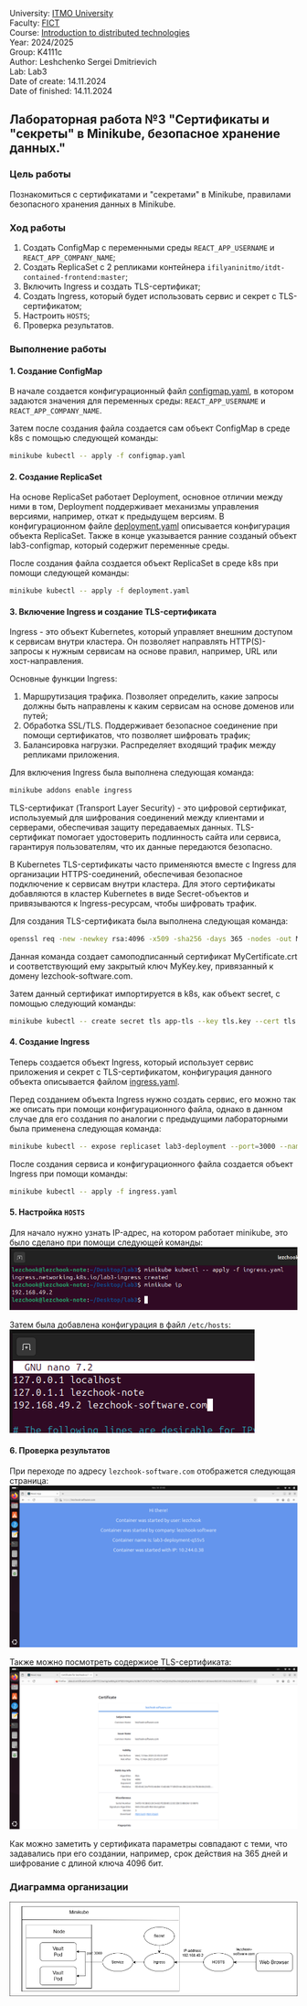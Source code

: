 University: [ITMO University](https://itmo.ru/ru/) \
Faculty: [FICT](https://fict.itmo.ru) \
Course: [Introduction to distributed technologies](https://github.com/itmo-ict-faculty/introduction-to-distributed-technologies) \
Year: 2024/2025 \
Group: K4111c \
Author: Leshchenko Sergei Dmitrievich \
Lab: Lab3 \
Date of create: 14.11.2024 \
Date of finished: 14.11.2024

## Лабораторная работа №3 "Сертификаты и "секреты" в Minikube, безопасное хранение данных."

### Цель работы
Познакомиться с сертификатами и "секретами" в Minikube, правилами безопасного хранения данных в Minikube. 

### Ход работы
1) Создать ConfigMap с переменными среды `REACT_APP_USERNAME` и `REACT_APP_COMPANY_NAME`;
2) Создать ReplicaSet с 2 репликами контейнера `ifilyaninitmo/itdt-contained-frontend:master`;
3) Включить Ingress и создать TLS-сертификат;
4) Создать Ingress, который будет использовать сервис и секрет с TLS-сертификатом;
5) Настроить `HOSTS`;
6) Проверка результатов.

### Выполнение работы
#### 1. Создание ConfigMap
В начале создается конфигурационный файл [configmap.yaml](./configmap.yaml), в котором задаются значения для переменных среды: `REACT_APP_USERNAME` и `REACT_APP_COMPANY_NAME`.

 Затем после создания файла создается сам объект ConfigMap в среде k8s с помощью следующей команды:
```bash
minikube kubectl -- apply -f configmap.yaml
```

#### 2. Создание ReplicaSet
На основе ReplicaSet работает Deployment, основное отличии между ними в том, Deployment поддерживает механизмы управления версиями, например, откат к предыдущем версиям. В конфигурационном файле [deployment.yaml](./deployment.yaml) описывается конфигурация объекта ReplicaSet. Также в конце указывается ранние созданый объект lab3-configmap, который содержит переменные среды.

После создания файла создается объект ReplicaSet в среде k8s при помощи следующей команды:
```bash
minikube kubectl -- apply -f deployment.yaml
```

#### 3. Включение Ingress и создание TLS-сертификата
Ingress - это объект Kubernetes, который управляет внешним доступом к сервисам внутри кластера. Он позволяет направлять HTTP(S)-запросы к нужным сервисам на основе правил, например, URL или хост-направления. 

Основные функции Ingress:
1) Маршрутизация трафика. Позволяет определить, какие запросы должны быть направлены к каким сервисам на основе доменов или путей;
2) Обработка SSL/TLS. Поддерживает безопасное соединение при помощи сертификатов, что позволяет шифровать трафик;
3) Балансировка нагрузки. Распределяет входящий трафик между репликами приложения.

Для включения Ingress была выполнена следующая команда:
```bash
minikube addons enable ingress
```
TLS-сертификат (Transport Layer Security) - это цифровой сертификат, используемый для шифрования соединений между клиентами и серверами, обеспечивая защиту передаваемых данных. TLS-сертификат помогает удостоверить подлинность сайта или сервиса, гарантируя пользователям, что их данные передаются безопасно.

В Kubernetes TLS-сертификаты часто применяются вместе с Ingress для организации HTTPS-соединений, обеспечивая безопасное подключение к сервисам внутри кластера. Для этого сертификаты добавляются в кластер Kubernetes в виде Secret-объектов и привязываются к Ingress-ресурсам, чтобы шифровать трафик.

Для создания TLS-сертификата была выполнена следующая команда:
```bash
openssl req -new -newkey rsa:4096 -x509 -sha256 -days 365 -nodes -out MyCertificate.crt -keyout MyKey.key -subj "/CN=lezchook-software.com"
```
Данная команда создает самоподписанный сертификат MyCertificate.crt и соответствующий ему закрытый ключ MyKey.key, привязанный к домену lezchook-software.com.

Затем данный сертификат импортируется в k8s, как объект secret, с помощью следующий команды:
```bash
minikube kubectl -- create secret tls app-tls --key tls.key --cert tls.crt
```

#### 4. Создание Ingress
Теперь создается объект Ingress, который использует сервис приложения и секрет с TLS-сертификатом, конфигурация данного объекта описывается файлом [ingress.yaml](./ingress.yaml).

Перед созданием объекта Ingress нужно создать сервис, его можно так же описать при помощи конфигурационного файла, однако в данном случае для его создания по аналогии с предыдущими лабораторными была применена следующая команда:
```bash
minikube kubectl -- expose replicaset lab3-deployment --port=3000 --name=lab3-service --type=ClusterIP
```


После создания сервиса и конфигурационного файла создается объект Ingress при помощи команды:
```bash
minikube kubectl -- apply -f ingress.yaml
```

#### 5. Настройка `HOSTS`
Для начало нужно узнать IP-адрес, на котором работает minikube, это было сделано при помощи следующей команды: \
![image](./images/ip.png)

Затем была добавлена конфигурация в файл `/etc/hosts`: \
![image](./images/hosts.png)

#### 6. Проверка результатов
При переходе по адресу `lezchook-software.com` отображется следующая страница:
![image](./images/browser.png)

Также можно посмотреть содержиое TLS-сертификата:
![image](./images/certificate.png)

Как можно заметить у сертификата параметры совпадают с теми, что задавались при его создании, например, срок действия на 365 дней и шифрование с длиной ключа 4096 бит.

### Диаграмма организации
![image](./images/lab3.png)